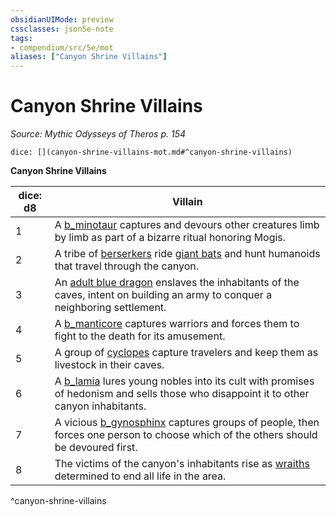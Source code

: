 ```yaml
---
obsidianUIMode: preview
cssclasses: json5e-note
tags:
- compendium/src/5e/mot
aliases: ["Canyon Shrine Villains"]
---
```

# Canyon Shrine Villains
*Source: Mythic Odysseys of Theros p. 154* 

`dice: [](canyon-shrine-villains-mot.md#^canyon-shrine-villains)`

**Canyon Shrine Villains**

| dice: d8 | Villain |
|----------|---------|
| 1 | A [b_minotaur](b_minotaur.md) captures and devours other creatures limb by limb as part of a bizarre ritual honoring Mogis. |
| 2 | A tribe of [berserkers](b_berserker.md) ride [giant bats](b_giant-bat.md) and hunt humanoids that travel through the canyon. |
| 3 | An [adult blue dragon](b_adult-blue-dragon.md) enslaves the inhabitants of the caves, intent on building an army to conquer a neighboring settlement. |
| 4 | A [b_manticore](b_manticore.md) captures warriors and forces them to fight to the death for its amusement. |
| 5 | A group of [cyclopes](b_cyclops.md) capture travelers and keep them as livestock in their caves. |
| 6 | A [b_lamia](b_lamia.md) lures young nobles into its cult with promises of hedonism and sells those who disappoint it to other canyon inhabitants. |
| 7 | A vicious [b_gynosphinx](b_gynosphinx.md) captures groups of people, then forces one person to choose which of the others should be devoured first. |
| 8 | The victims of the canyon's inhabitants rise as [wraiths](compendium/bestiary/undead/wraith.md) determined to end all life in the area. |
^canyon-shrine-villains